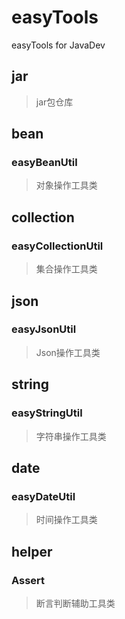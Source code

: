# easyTools
easyTools for JavaDev

## jar
> jar包仓库

## bean
### easyBeanUtil 
> 对象操作工具类

## collection
### easyCollectionUtil
> 集合操作工具类

## json
### easyJsonUtil
> Json操作工具类

## string
### easyStringUtil
> 字符串操作工具类 

## date
### easyDateUtil
> 时间操作工具类

## helper
### Assert
> 断言判断辅助工具类
